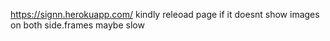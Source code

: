 https://signn.herokuapp.com/
kindly releoad page if it doesnt show images on both side.frames maybe slow
